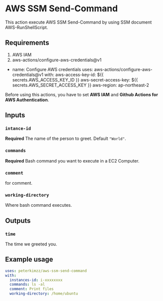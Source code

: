 # AWS SSM Send-Command

This action execute AWS SSM Send-Command by using SSM document AWS-RunShellScript.

## Requirements

1. AWS IAM
2. aws-actions/configure-aws-credentials@v1

- name: Configure AWS credentials
  uses: aws-actions/configure-aws-credentials@v1
  with:
  aws-access-key-id: ${{ secrets.AWS_ACCESS_KEY_ID }}
          aws-secret-access-key: ${{ secrets.AWS_SECRET_ACCESS_KEY }}
  aws-region: ap-northeast-2

Before using this actions, you have to set **AWS IAM** and **Github Actions for AWS Authentication**.

## Inputs

### `intance-id`

**Required** The name of the person to greet. Default `"World"`.

### `commands`

**Required** Bash command you want to execute in a EC2 Computer.

### `comment`

for comment.

### `working-directory`

Where bash command executes.

## Outputs

### `time`

The time we greeted you.

## Example usage

```yml
uses: peterkimzz/aws-ssm-send-command
with:
  instances-id: i-xxxxxxxx
  commands: ls -al
  comment: Print files
  working-directory: /home/ubuntu
```
